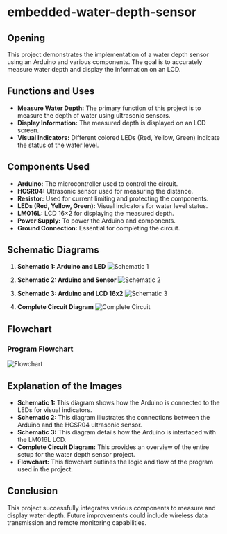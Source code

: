 # embedded-water-depth-sensor

## Opening
This project demonstrates the implementation of a water depth sensor using an Arduino and various components. The goal is to accurately measure water depth and display the information on an LCD.

## Functions and Uses
- **Measure Water Depth:** The primary function of this project is to measure the depth of water using ultrasonic sensors.
- **Display Information:** The measured depth is displayed on an LCD screen.
- **Visual Indicators:** Different colored LEDs (Red, Yellow, Green) indicate the status of the water level.

## Components Used
- **Arduino:** The microcontroller used to control the circuit.
- **HCSR04:** Ultrasonic sensor used for measuring the distance.
- **Resistor:** Used for current limiting and protecting the components.
- **LEDs (Red, Yellow, Green):** Visual indicators for water level status.
- **LM016L:** LCD 16×2 for displaying the measured depth.
- **Power Supply:** To power the Arduino and components.
- **Ground Connection:** Essential for completing the circuit.

## Schematic Diagrams
1. **Schematic 1: Arduino and LED**
   ![Schematic 1]()

2. **Schematic 2: Arduino and Sensor**
   ![Schematic 2]()

3. **Schematic 3: Arduino and LCD 16x2**
   ![Schematic 3]()

4. **Complete Circuit Diagram**
   ![Complete Circuit]()

## Flowchart
### Program Flowchart
![Flowchart]()

## Explanation of the Images
- **Schematic 1:** This diagram shows how the Arduino is connected to the LEDs for visual indicators.
- **Schematic 2:** This diagram illustrates the connections between the Arduino and the HCSR04 ultrasonic sensor.
- **Schematic 3:** This diagram details how the Arduino is interfaced with the LM016L LCD.
- **Complete Circuit Diagram:** This provides an overview of the entire setup for the water depth sensor project.
- **Flowchart:** This flowchart outlines the logic and flow of the program used in the project.

## Conclusion
This project successfully integrates various components to measure and display water depth. Future improvements could include wireless data transmission and remote monitoring capabilities.
